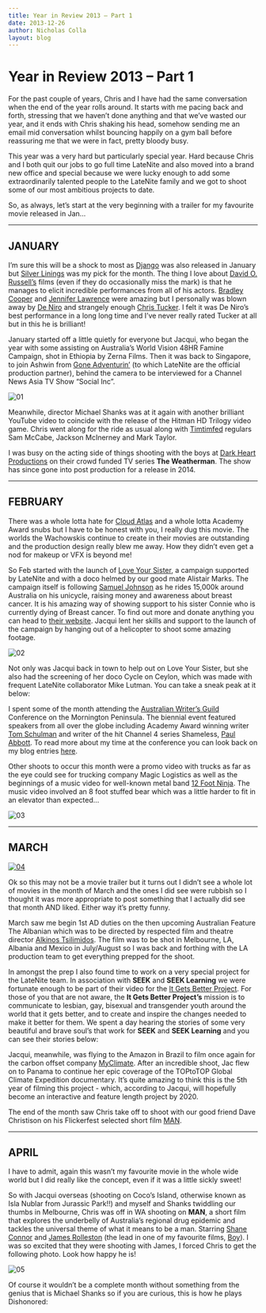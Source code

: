 ```yaml
---
title: Year in Review 2013 – Part 1
date: 2013-12-26
author: Nicholas Colla
layout: blog
---
```

# Year in Review 2013 – Part 1

For the past couple of years, Chris and I have had the same conversation when the end of the year rolls around. It starts with me pacing back and forth, stressing that we haven’t done anything and that we’ve wasted our year, and it ends with Chris shaking his head, somehow sending me an email mid conversation whilst bouncing happily on a gym ball before reassuring me that we were in fact, pretty bloody busy.

This year was a very hard but particularly special year. Hard because Chris and I both quit our jobs to go full time LateNite and also moved into a brand new office and special because we were lucky enough to add some extraordinarily talented people to the LateNite family and we got to shoot some of our most ambitious projects to date.

So, as always, let’s start at the very beginning with a trailer for my favourite movie released in Jan…

---

## JANUARY

I’m sure this will be a shock to most as [Django](http://www.imdb.com/title/tt1853728/) was also released in January but [Silver Linings](http://www.imdb.com/title/tt1045658/) was my pick for the month. The thing I love about [David O. Russell’s](http://www.imdb.com/name/nm0751102/) films (even if they do occasionally miss the mark) is that he manages to elicit incredible performances from all of his actors. [Bradley Cooper](http://www.imdb.com/name/nm0177896/) and [Jennifer Lawrence](http://www.imdb.com/name/nm2225369/) were amazing but I personally was blown away by [De Niro](http://www.imdb.com/name/nm0000134/) and strangely enough [Chris Tucker](http://www.imdb.com/name/nm0000676/). I felt it was De Niro’s best performance in a long long time and I’ve never really rated Tucker at all but in this he is brilliant!

January started off a little quietly for everyone but Jacqui, who began the year with some assisting on Australia’s World Vision 48HR Famine Campaign, shot in Ethiopia by Zerna Films. Then it was back to Singapore, to join Ashwin from [Gone Adventurin’](http://www.goneadventurin.com/) (to which LateNite are the official production partner), behind the camera to be interviewed for a Channel News Asia TV Show “Social Inc”.

![01](/static/blog/12-013.jpg)

Meanwhile, director Michael Shanks was at it again with another brilliant YouTube video to coincide with the release of the Hitman HD Trilogy video game. Chris went along for the ride as usual along with [Timtimfed](http://www.youtube.com/user/timtimfed) regulars Sam McCabe, Jackson McInerney and Mark Taylor.

I was busy on the acting side of things shooting with the boys at [Dark Heart Productions](http://darkheartproductions.com/) on their crowd funded TV series **The Weatherman**. The show has since gone into post production for a release in 2014.

---

## FEBRUARY

There was a whole lotta hate for [Cloud Atlas](http://www.imdb.com/title/tt1371111/) and a whole lotta Academy Award snubs but I have to be honest with you, I really dug this movie. The worlds the Wachowskis continue to create in their movies are outstanding and the production design really blew me away. How they didn’t even get a nod for makeup or VFX is beyond me!

So Feb started with the launch of [Love Your Sister](http://www.loveyoursister.org/), a campaign supported by LateNite and with a doco helmed by our good mate Alistair Marks. The campaign itself is following [Samuel Johnson](http://www.imdb.com/name/nm0426170/) as he rides 15,000k around Australia on his unicycle, raising money and awareness about breast cancer. It is his amazing way of showing support to his sister Connie who is currently dying of Breast cancer. To find out more and donate anything you can head to [their website](http://www.loveyoursister.org/). Jacqui lent her skills and support to the launch of the campaign by hanging out of a helicopter to shoot some amazing footage.

![02](/static/blog/12-023.jpg)

Not only was Jacqui back in town to help out on Love Your Sister, but she also had the screening of her doco Cycle on Ceylon, which was made with frequent LateNite collaborator Mike Lutman. You can take a sneak peak at it below:

I spent some of the month attending the [Australian Writer’s Guild](http://www.awg.com.au/) Conference on the Mornington Peninsula. The biennial event featured speakers from all over the globe including Academy Award winning writer [Tom Schulman](http://www.imdb.com/name/nm0776114/) and writer of the hit Channel 4 series Shameless, [Paul Abbott](http://www.imdb.com/name/nm0008036/). To read more about my time at the conference you can look back on my blog entries [here](./../category/conferences-and-events/).

Other shoots to occur this month were a promo video with trucks as far as the eye could see for trucking company Magic Logistics as well as the beginnings of a music video for well-known metal band [12 Foot Ninja](http://twelvefootninja.com/). The music video involved an 8 foot stuffed bear which was a little harder to fit in an elevator than expected…

![03](/static/blog/12-031.jpg)

---

## MARCH

[![04](/static/blog/12-041.jpg)](http://www.youtube.com/watch?v=8j1TmHhVedU)

Ok so this may not be a movie trailer but it turns out I didn’t see a whole lot of movies in the month of March and the ones I did see were rubbish so I thought it was more appropriate to post something that I actually did see that month AND liked. Either way it’s pretty funny.

March saw me begin 1st AD duties on the then upcoming Australian Feature The Albanian which was to be directed by respected film and theatre director [Alkinos Tsilimidos](http://www.imdb.com/name/nm0875012/). The film was to be shot in Melbourne, LA, Albania and Mexico in July/August so I was back and forthing with the LA production team to get everything prepped for the shoot.

In amongst the prep I also found time to work on a very special project for the LateNite team. In association with **SEEK** and **SEEK Learning** we were fortunate enough to be part of their video for the [It Gets Better Project](http://www.itgetsbetter.org/). For those of you that are not aware, the **It Gets Better Project’s** mission is to communicate to lesbian, gay, bisexual and transgender youth around the world that it gets better, and to create and inspire the changes needed to make it better for them. We spent a day hearing the stories of some very beautiful and brave soul’s that work for **SEEK** and **SEEK Learning** and you can see their stories below:

Jacqui, meanwhile, was flying to the Amazon in Brazil to film once again for the carbon offset company [MyClimate](http://www.myclimate.org). After an incredible shoot, Jac flew on to Panama to continue her epic coverage of the TOPtoTOP Global Climate Expedition documentary. It’s quite amazing to think this is the 5th year of filming this project - which, according to Jacqui, will hopefully become an interactive and feature length project by 2020.

The end of the month saw Chris take off to shoot with our good friend Dave Christison on his Flickerfest selected short film [MAN](https://www.facebook.com/manthemovie).

---

## APRIL

I have to admit, again this wasn’t my favourite movie in the whole wide world but I did really like the concept, even if it was a little sickly sweet!

So with Jacqui overseas (shooting on Coco’s Island, otherwise known as Isla Nublar from Jurassic Park!!) and myself and Shanks twiddling our thumbs in Melbourne, Chris was off in WA shooting on **MAN**, a short film that explores the underbelly of Australia’s regional drug epidemic and tackles the universal theme of what it means to be a man. Starring [Shane Connor](http://www.imdb.com/name/nm0270359/) and [James Rolleston](http://www.imdb.com/name/nm2034752/) (the lead in one of my favourite films, [Boy](http://www.imdb.com/title/tt1560139/)). I was so excited that they were shooting with James, I forced Chris to get the following photo. Look how happy he is!

![05](/static/blog/12-051.jpg)

Of course it wouldn’t be a complete month without something from the genius that is Michael Shanks so if you are curious, this is how he plays Dishonored: